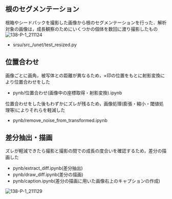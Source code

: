 ## 根のセグメンテーション

根箱やシードパックを撮影した画像から根のセグメンテーションを行った．解析対象の画像は，成長観察のためにいくつかの個体を数回に渡り撮影したもの 
![138-P-1_211124](https://user-images.githubusercontent.com/51512765/156523396-3497deec-07c6-449a-b543-686be297dc40.png)

* srsu/src_/unet/test_resized.py  

## 位置合わせ

画像ごとに画角，被写体との距離が異なるため，×印の位置をもとに射影変換により位置合わせをした

* pynb/位置合わせ(画像中の座標取得・射影変換).ipynb

位置合わせをした後もわずかにズレが残るため，画像処理(膨張・縮小・閾値処理等)によりそれらを軽減した

* pynb/remove_noise_from_transformed.ipynb

## 差分抽出・描画

ズレが軽減できたら撮影と撮影の間での成長の度合いを確認するため，差分の描画した

* pynb/extract_diff.ipynb(差分抽出)
* pynb/draw_diff.ipynb(差分の描画)
* pynb/caption.ipynb(差分の描画に用いた画像右上のキャプションの作成)

![138-P-1_211129](https://user-images.githubusercontent.com/51512765/156688297-9decb6a6-71da-4781-8c18-63b5bcc51ede.png)
